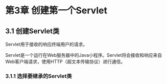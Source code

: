 # 第3章 创建第一个Servlet #

## 3.1 创建Servlet类 ##
Servlet用于接收的响应终端用户的请求。

Servlet是一个运行在Web服务器中的Java小程序。Servlet将会接收和响应来自Web客户端请求，使用HTTP（超文本传输协议）进行通信。
### 3.1.1 选择要继承的Servlet类 ###